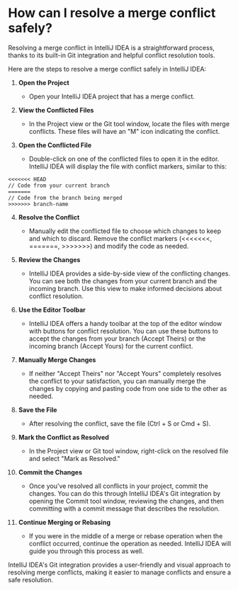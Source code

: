 # How can I resolve a merge conflict safely?

Resolving a merge conflict in IntelliJ IDEA is a straightforward process, thanks to its built-in Git integration and helpful conflict resolution tools. 

Here are the steps to resolve a merge conflict safely in IntelliJ IDEA:

1. **Open the Project**

   - Open your IntelliJ IDEA project that has a merge conflict.

2. **View the Conflicted Files**

    - In the Project view or the Git tool window, locate the files with merge conflicts. These files will have an "M" icon indicating the conflict.

3. **Open the Conflicted File**

    - Double-click on one of the conflicted files to open it in the editor. IntelliJ IDEA will display the file with conflict markers, similar to this:
```shell
<<<<<<< HEAD
// Code from your current branch
=======
// Code from the branch being merged
>>>>>>> branch-name
```

4. **Resolve the Conflict**

   - Manually edit the conflicted file to choose which changes to keep and which to discard. Remove the conflict markers (<<<<<<<, =======, >>>>>>>) and modify the code as needed.

5. **Review the Changes**

    - IntelliJ IDEA provides a side-by-side view of the conflicting changes. You can see both the changes from your current branch and the incoming branch. Use this view to make informed decisions about conflict resolution.

6. **Use the Editor Toolbar**

    - IntelliJ IDEA offers a handy toolbar at the top of the editor window with buttons for conflict resolution. You can use these buttons to accept the changes from your branch (Accept Theirs) or the incoming branch (Accept Yours) for the current conflict.

7. **Manually Merge Changes**
    - If neither "Accept Theirs" nor "Accept Yours" completely resolves the conflict to your satisfaction, you can manually merge the changes by copying and pasting code from one side to the other as needed.

8. **Save the File**
    - After resolving the conflict, save the file (Ctrl + S or Cmd + S).

9. **Mark the Conflict as Resolved**

    - In the Project view or Git tool window, right-click on the resolved file and select "Mark as Resolved."

10. **Commit the Changes**
    - Once you've resolved all conflicts in your project, commit the changes. You can do this through IntelliJ IDEA's Git integration by opening the Commit tool window, reviewing the changes, and then committing with a commit message that describes the resolution.

11. **Continue Merging or Rebasing**

    - If you were in the middle of a merge or rebase operation when the conflict occurred, continue the operation as needed. IntelliJ IDEA will guide you through this process as well.

IntelliJ IDEA's Git integration provides a user-friendly and visual approach to resolving merge conflicts, making it easier to manage conflicts and ensure a safe resolution.








